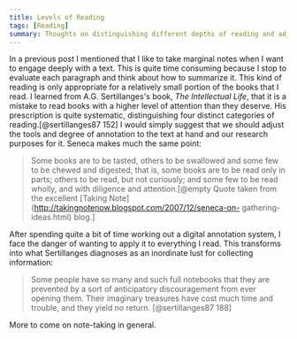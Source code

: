 ```yaml
---
title: Levels of Reading
tags: [Reading]
summary: Thoughts on distinguishing different depths of reading and adjusting your habits accordingly.
---
```


In a previous post I mentioned that I like to take marginal notes
when I want to engage deeply with a text.  This is quite time
consuming because I stop to evaluate each paragraph and think about
how to summarize it.  This kind of reading is only appropriate for
a relatively small portion of the books that I read.  I learned
from A.G. Sertillanges's book, *The Intellectual Life*, that it is
a mistake to read books with a higher level of attention than they
deserve.  His prescription is quite systematic, distinguishing four
distinct categories of reading.[@sertillanges87 152] I would simply
suggest that we should adjust the tools and degree of annotation to
the text at hand and our research purposes for it.  Seneca makes
much the same point:

> Some books are to be tasted, others to be swallowed and some few
> to be chewed and digested; that is, some books are to be read
> only in parts; others to be read, but not curiously; and some few
> to be read wholly, and with diligence and attention.[@empty Quote
> taken from the excellent [Taking
> Note](http://takingnotenow.blogspot.com/2007/12/seneca-on-
> gathering-ideas.html) blog.]

 [^1]: Quote taken from the excellent [Taking Note](http://takingnotenow.blogspot.com/2007/12/seneca-on-gathering-ideas.html) blog.

After spending quite a bit of time working out a digital annotation
system, I face the danger of wanting to apply it to everything I
read.  This transforms into what Sertillanges diagnoses as an
inordinate lust for collecting information:

> Some people have so many and such full notebooks that they are
> prevented by a sort of anticipatory discouragement from ever
> opening them.  Their imaginary treasures have cost much time
> and trouble, and they yield no return.
> [@sertillanges87 188]


More to come on note-taking in general.


